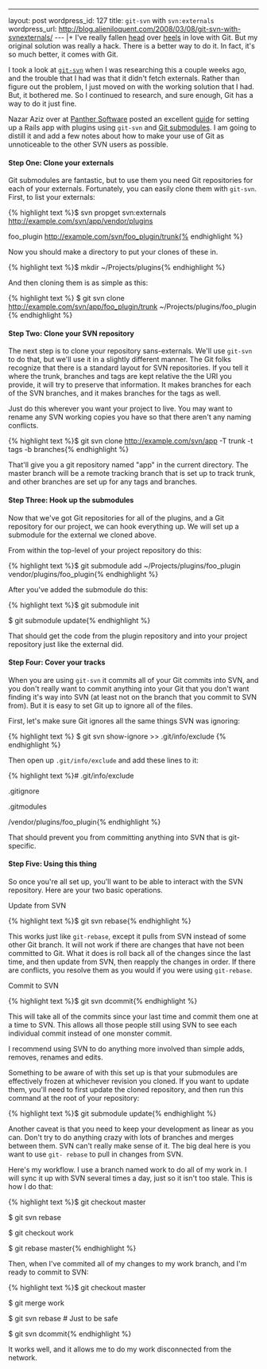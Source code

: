 --- 
layout: post
wordpress_id: 127
title: <code>git-svn</code> with <code>svn:externals</code>
wordpress_url: http://blog.alieniloquent.com/2008/03/08/git-svn-with-svnexternals/
--- |+
I've really fallen [head][1] over [heels][2] in love with Git. But my original
solution was really a hack. There is a better way to do it. In fact, it's so
much better, it comes with Git.

I took a look at [`git-svn`][3] when I was researching this a couple weeks
ago, and the trouble that I had was that it didn't fetch externals. Rather
than figure out the problem, I just moved on with the working solution that I
had. But, it bothered me. So I continued to research, and sure enough, Git has
a way to do it just fine.

Nazar Aziz over at [Panther Software][4] posted an excellent [guide][5] for
setting up a Rails app with plugins using `git-svn` and [Git submodules][6]. I
am going to distill it and add a few notes about how to make your use of Git
as unnoticeable to the other SVN users as possible.

#### Step One: Clone your externals

Git submodules are fantastic, but to use them you need Git repositories for
each of your externals. Fortunately, you can easily clone them with `git-svn`.
First, to list your externals:

{% highlight text %}$ svn propget svn:externals
http://example.com/svn/app/vendor/plugins

foo_plugin http://example.com/svn/foo_plugin/trunk{% endhighlight %}

Now you should make a directory to put your clones of these in.

{% highlight text %}$ mkdir ~/Projects/plugins{% endhighlight %}

And then cloning them is as simple as this:

{% highlight text %}
$ git svn clone
http://example.com/svn/app/foo_plugin/trunk ~/Projects/plugins/foo_plugin
{% endhighlight %}

#### Step Two: Clone your SVN repository

The next step is to clone your repository sans-externals. We'll use `git-svn`
to do that, but we'll use it in a slightly different manner. The Git folks
recognize that there is a standard layout for SVN repositories. If you tell it
where the trunk, branches and tags are kept relative the the URI you provide,
it will try to preserve that information. It makes branches for each of the
SVN branches, and it makes branches for the tags as well.

Just do this wherever you want your project to live. You may want to rename
any SVN working copies you have so that there aren't any naming conflicts.

{% highlight text %}$ git svn clone http://example.com/svn/app -T trunk -t
tags -b branches{% endhighlight %}

That'll give you a git repository named "app" in the current directory. The
master branch will be a remote tracking branch that is set up to track trunk,
and other branches are set up for any tags and branches.

#### Step Three: Hook up the submodules

Now that we've got Git repositories for all of the plugins, and a Git
repository for our project, we can hook everything up. We will set up a
submodule for the external we cloned above.

From within the top-level of your project repository do this:

{% highlight text %}$ git submodule add ~/Projects/plugins/foo_plugin
vendor/plugins/foo_plugin{% endhighlight %}

After you've added the submodule do this:

{% highlight text %}$ git submodule init

$ git submodule update{% endhighlight %}

That should get the code from the plugin repository and into your project
repository just like the external did.

#### Step Four: Cover your tracks

When you are using `git-svn` it commits all of your Git commits into SVN, and
you don't really want to commit anything into your Git that you don't want
finding it's way into SVN (at least not on the branch that you commit to SVN
from). But it is easy to set Git up to ignore all of the files.

First, let's make sure Git ignores all the same things SVN was ignoring:

{% highlight text %}
$ git svn show-ignore >> .git/info/exclude
{% endhighlight %}

Then open up `.git/info/exclude` and add these lines to it:

{% highlight text %}# .git/info/exclude

.gitignore

.gitmodules

/vendor/plugins/foo_plugin{% endhighlight %}

That should prevent you from committing anything into SVN that is git-
specific.

#### Step Five: Using this thing

So once you're all set up, you'll want to be able to interact with the SVN
repository. Here are your two basic operations.

Update from SVN


{% highlight text %}$ git svn rebase{% endhighlight %}

This works just like `git-rebase`, except it pulls from SVN instead of some
other Git branch. It will not work if there are changes that have not been
committed to Git. What it does is roll back all of the changes since the last
time, and then update from SVN, then reapply the changes in order. If there
are conflicts, you resolve them as you would if you were using `git-rebase`.

Commit to SVN


{% highlight text %}$ git svn dcommit{% endhighlight %}

This will take all of the commits since your last time and commit them one at
a time to SVN. This allows all those people still using SVN to see each
individual commit instead of one monster commit.

I recommend using SVN to do anything more involved than simple adds, removes,
renames and edits.

Something to be aware of with this set up is that your submodules are
effectively frozen at whichever revision you cloned. If you want to update
them, you'll need to first update the cloned repository, and then run this
command at the root of your repository:

{% highlight text %}$ git submodule update{% endhighlight %}

Another caveat is that you need to keep your development as linear as you can.
Don't try to do anything crazy with lots of branches and merges between them.
SVN can't really make sense of it. The big deal here is you want to use `git-
rebase` to pull in changes from SVN.

Here's my workflow. I use a branch named work to do all of my work in. I will
sync it up with SVN several times a day, just so it isn't too stale. This is
how I do that:

{% highlight text %}$ git checkout master

$ git svn rebase

$ git checkout work

$ git rebase master{% endhighlight %}

Then, when I've commited all of my changes to my work branch, and I'm ready to
commit to SVN:

{% highlight text %}$ git checkout master

$ git merge work

$ git svn rebase # Just to be safe

$ git svn dcommit{% endhighlight %}

It works well, and it allows me to do my work disconnected from the network.

   [1]: http://blog.alieniloquent.com/2008/02/20/svn-git-awesome/

   [2]: http://blog.alieniloquent.com/2008/02/22/svn-git-1-still-awesome/

   [3]: http://www.kernel.org/pub/software/scm/git/docs/git-svn.html

   [4]: http://panthersoftware.com

   [5]: http://panthersoftware.com/articles/view/3/svn-s-svn-externals-to-git-s-submodule-for-rails-plugins

   [6]: http://www.kernel.org/pub/software/scm/git/docs/user-manual.html#submodules

